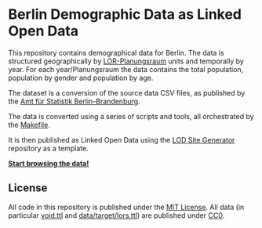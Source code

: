 # Berlin Demographic Data as Linked Open Data

This repository contains demographical data for Berlin. 
The data is structured geographically by [LOR-Planungsraum](https://www.berlin.de/sen/sbw/stadtdaten/stadtwissen/sozialraumorientierte-planungsgrundlagen/lebensweltlich-orientierte-raeume/) units and temporally by year.
For each year/Planungsraum the data contains the total population, population by gender and population by age.

The dataset is a conversion of the source data CSV files, as published by the [Amt für Statistik Berlin-Brandenburg](https://www.statistik-berlin-brandenburg.de).

The data is converted using a series of scripts and tools, all orchestrated by the [Makefile](Makefile).

It is then published as Linked Open Data using the [LOD Site Generator](https://github.com/berlinonline/lod-sg) repository as a template.

**[Start browsing the data!](https://berlinonline.github.io/lod-berlin-einwohner/)**

## License

All code in this repository is published under the [MIT License](License). All data (in particular [void.ttl](void.ttl) and [data/target/lors.ttl](data/target/lors.ttl)) are published under [CC0](https://creativecommons.org/publicdomain/zero/1.0/).